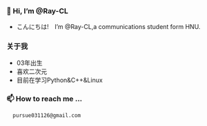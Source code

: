 ### 👋 Hi, I’m @Ray-CL
- こんにちは!&emsp;I’m @Ray-CL,a communications student form HNU.
### 关于我
- 03年出生
- 喜欢二次元
- 目前在学习Python&C++&Linux
### 📫 How to reach me ...
      pursue031126@gmail.com
